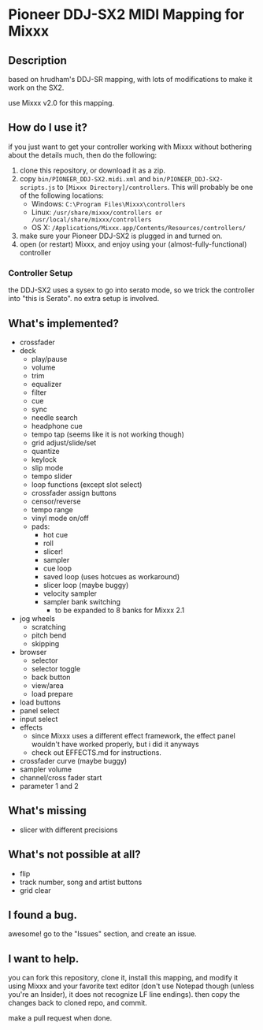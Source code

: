 # Pioneer DDJ-SX2 MIDI Mapping for Mixxx

## Description 

based on hrudham's DDJ-SR mapping, with lots of modifications to make it work on the SX2.

use Mixxx v2.0 for this mapping.

## How do I use it?

if you just want to get your controller working with Mixxx without bothering about the details much, then do the following:

1. clone this repository, or download it as a zip.
2. copy `bin/PIONEER_DDJ-SX2.midi.xml` and `bin/PIONEER_DDJ-SX2-scripts.js` to `[Mixxx Directory]/controllers`. This will probably be one of the following locations:
    - Windows: `C:\Program Files\Mixxx\controllers`
    - Linux: `/usr/share/mixxx/controllers or /usr/local/share/mixxx/controllers`
    - OS X: `/Applications/Mixxx.app/Contents/Resources/controllers/`
3. make sure your Pioneer DDJ-SX2 is plugged in and turned on.
4. open (or restart) Mixxx, and enjoy using your (almost-fully-functional) controller

### Controller Setup

the DDJ-SX2 uses a sysex to go into serato mode, so we trick the controller into "this is Serato". no extra setup is involved. 

## What's implemented?

- crossfader
- deck
    - play/pause
    - volume
    - trim
    - equalizer
    - filter
    - cue
    - sync
    - needle search
    - headphone cue
    - tempo tap (seems like it is not working though)
    - grid adjust/slide/set
    - quantize
    - keylock
    - slip mode
    - tempo slider
    - loop functions (except slot select)
    - crossfader assign buttons
    - censor/reverse
    - tempo range
    - vinyl mode on/off
    - pads:
        - hot cue
        - roll
        - slicer!
        - sampler
        - cue loop
        - saved loop (uses hotcues as workaround)
        - slicer loop (maybe buggy)
        - velocity sampler
        - sampler bank switching
          - to be expanded to 8 banks for Mixxx 2.1
- jog wheels
    - scratching
    - pitch bend
    - skipping
- browser
  - selector
  - selector toggle
  - back button
  - view/area
  - load prepare
- load buttons
- panel select
- input select
- effects
    - since Mixxx uses a different effect framework, the effect panel wouldn't have worked properly, but i did it anyways
    - check out EFFECTS.md for instructions.
- crossfader curve (maybe buggy)
- sampler volume
- channel/cross fader start
- parameter 1 and 2

## What's missing

- slicer with different precisions

## What's not possible at all?

- flip
- track number, song and artist buttons
- grid clear

## I found a bug.

awesome! go to the "Issues" section, and create an issue.

## I want to help.

you can fork this repository, clone it, install this mapping, and modify it using Mixxx and your favorite text editor (don't use Notepad though (unless you're an Insider), it does not recognize LF line endings). then copy the changes back to cloned repo, and commit.

make a pull request when done.
